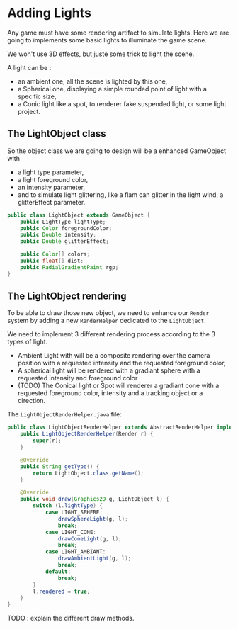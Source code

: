# Adding Lights

Any game must have some rendering artifact to simulate lights. Here we are going to implements some basic lights to
illuminate the game scene.

We won't use 3D effects, but juste some trick to light the scene.

A light can be :

- an ambient one, all the scene is lighted by this one,
- a Spherical one, displaying a simple rounded point of light with a specific size,
- a Conic light like a spot, to renderer fake suspended light, or some light project.

## The LightObject class

So the object class we are going to design will be a enhanced GameObject with

- a light type parameter,
- a light foreground color,
- an intensity parameter,
- and to simulate light glittering, like a flam can glitter in the light wind, a glitterEffect parameter.

```java
public class LightObject extends GameObject {
    public LightType lightType;
    public Color foregroundColor;
    public Double intensity;
    public Double glitterEffect;

    public Color[] colors;
    public float[] dist;
    public RadialGradientPaint rgp;
}
```

## The LightObject rendering

To be able to draw those new object, we need to enhance our `Render` system by adding a new `RenderHelper` dedicated to
the `LightObject`.

We need to implement 3 different rendering process according to the 3 types of light.

- Ambient Light with will be a composite rendering over the camera position with a requested intensity and the requested
  foreground color,
- A spherical light will be rendered with a gradiant sphere with a requested intensity and foreground color
- (TODO) The Conical light or Spot will renderer a gradiant cone with a requested foreground color, intensity and a
  tracking object or a direction.

The `LightObjectRenderHelper.java` file:

```java
public class LightObjectRenderHelper extends AbstractRenderHelper implements RenderHelper<LightObject> {
    public LightObjectRenderHelper(Render r) {
        super(r);
    }

    @Override
    public String getType() {
        return LightObject.class.getName();
    }

    @Override
    public void draw(Graphics2D g, LightObject l) {
        switch (l.lightType) {
            case LIGHT_SPHERE:
                drawSphereLight(g, l);
                break;
            case LIGHT_CONE:
                drawConeLight(g, l);
                break;
            case LIGHT_AMBIANT:
                drawAmbientLight(g, l);
                break;
            default:
                break;
        }
        l.rendered = true;
    }
}
```

TODO : explain the different draw methods.
